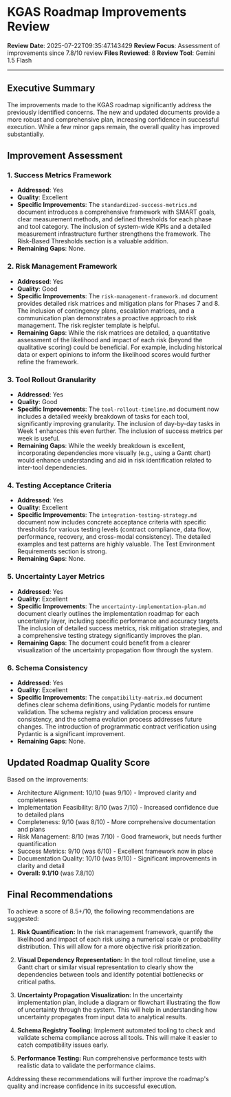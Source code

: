 # KGAS Roadmap Improvements Review

**Review Date**: 2025-07-22T09:35:47.143429
**Review Focus**: Assessment of improvements since 7.8/10 review
**Files Reviewed**: 8
**Review Tool**: Gemini 1.5 Flash

---

## Executive Summary

The improvements made to the KGAS roadmap significantly address the previously identified concerns.  The new and updated documents provide a more robust and comprehensive plan, increasing confidence in successful execution. While a few minor gaps remain, the overall quality has improved substantially.

## Improvement Assessment

### 1. Success Metrics Framework

- **Addressed**: Yes
- **Quality**: Excellent
- **Specific Improvements**: The `standardized-success-metrics.md` document introduces a comprehensive framework with SMART goals, clear measurement methods, and defined thresholds for each phase and tool category.  The inclusion of system-wide KPIs and a detailed measurement infrastructure further strengthens the framework.  The Risk-Based Thresholds section is a valuable addition.
- **Remaining Gaps**: None.

### 2. Risk Management Framework

- **Addressed**: Yes
- **Quality**: Good
- **Specific Improvements**: The `risk-management-framework.md` document provides detailed risk matrices and mitigation plans for Phases 7 and 8.  The inclusion of contingency plans, escalation matrices, and a communication plan demonstrates a proactive approach to risk management. The risk register template is helpful.
- **Remaining Gaps**: While the risk matrices are detailed, a quantitative assessment of the likelihood and impact of each risk (beyond the qualitative scoring) could be beneficial.  For example, including historical data or expert opinions to inform the likelihood scores would further refine the framework.

### 3. Tool Rollout Granularity

- **Addressed**: Yes
- **Quality**: Good
- **Specific Improvements**: The `tool-rollout-timeline.md` document now includes a detailed weekly breakdown of tasks for each tool, significantly improving granularity. The inclusion of day-by-day tasks in Week 1 enhances this even further.  The inclusion of success metrics per week is useful.
- **Remaining Gaps**:  While the weekly breakdown is excellent, incorporating dependencies more visually (e.g., using a Gantt chart) would enhance understanding and aid in risk identification related to inter-tool dependencies.

### 4. Testing Acceptance Criteria

- **Addressed**: Yes
- **Quality**: Excellent
- **Specific Improvements**: The `integration-testing-strategy.md` document now includes concrete acceptance criteria with specific thresholds for various testing levels (contract compliance, data flow, performance, recovery, and cross-modal consistency).  The detailed examples and test patterns are highly valuable. The Test Environment Requirements section is strong.
- **Remaining Gaps**: None.

### 5. Uncertainty Layer Metrics

- **Addressed**: Yes
- **Quality**: Excellent
- **Specific Improvements**: The `uncertainty-implementation-plan.md` document clearly outlines the implementation roadmap for each uncertainty layer, including specific performance and accuracy targets. The inclusion of detailed success metrics, risk mitigation strategies, and a comprehensive testing strategy significantly improves the plan.
- **Remaining Gaps**:  The document could benefit from a clearer visualization of the uncertainty propagation flow through the system.

### 6. Schema Consistency

- **Addressed**: Yes
- **Quality**: Excellent
- **Specific Improvements**: The `compatibility-matrix.md` document defines clear schema definitions, using Pydantic models for runtime validation. The schema registry and validation process ensure consistency, and the schema evolution process addresses future changes.  The introduction of programmatic contract verification using Pydantic is a significant improvement.
- **Remaining Gaps**: None.


## Updated Roadmap Quality Score

Based on the improvements:

- Architecture Alignment: 10/10 (was 9/10) - Improved clarity and completeness
- Implementation Feasibility: 8/10 (was 7/10) - Increased confidence due to detailed plans
- Completeness: 9/10 (was 8/10) - More comprehensive documentation and plans
- Risk Management: 8/10 (was 7/10) -  Good framework, but needs further quantification
- Success Metrics: 9/10 (was 6/10) - Excellent framework now in place
- Documentation Quality: 10/10 (was 9/10) - Significant improvements in clarity and detail
- **Overall: 9.1/10** (was 7.8/10)

## Final Recommendations

To achieve a score of 8.5+/10, the following recommendations are suggested:

1. **Risk Quantification:**  In the risk management framework, quantify the likelihood and impact of each risk using a numerical scale or probability distribution. This will allow for a more objective risk prioritization.

2. **Visual Dependency Representation:** In the tool rollout timeline, use a Gantt chart or similar visual representation to clearly show the dependencies between tools and identify potential bottlenecks or critical paths.

3. **Uncertainty Propagation Visualization:** In the uncertainty implementation plan, include a diagram or flowchart illustrating the flow of uncertainty through the system. This will help in understanding how uncertainty propagates from input data to analytical results.

4. **Schema Registry Tooling:**  Implement automated tooling to check and validate schema compliance across all tools. This will make it easier to catch compatibility issues early.

5. **Performance Testing:** Run comprehensive performance tests with realistic data to validate the performance claims.


Addressing these recommendations will further improve the roadmap's quality and increase confidence in its successful execution.
